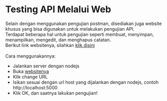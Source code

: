# Testing API Melalui Web
Selain dengan menggunakan pengujian postman, disediakan juga website khusus yang bisa digunakan untuk melakukan pengujian API. <br>Terdapat beberapa hal untuk pengujian seperti membuat, menyimpan, menampilkan, mengedit, dan menghapus catatan.</b>
<br>Berikut link websitenya, silahkan <a href="http://notesapp-v1.dicodingacademy.com/">klik disini</a>
<br><br>Cara menggunakannya:
<ul>
  <li>Jalankan server dengan nodejs</li>
  <li>Buka <a href="http://notesapp-v1.dicodingacademy.com/">websitenya</a></li>
  <li>Klik change URL</li>
  <li>Isikan sesuai dengan url host yang dijalankan dengan nodejs, contoh http://localhost:5000</li>
  <li>Klik OK, dan saatnya lakukan pengujian!</li>
</ul>
